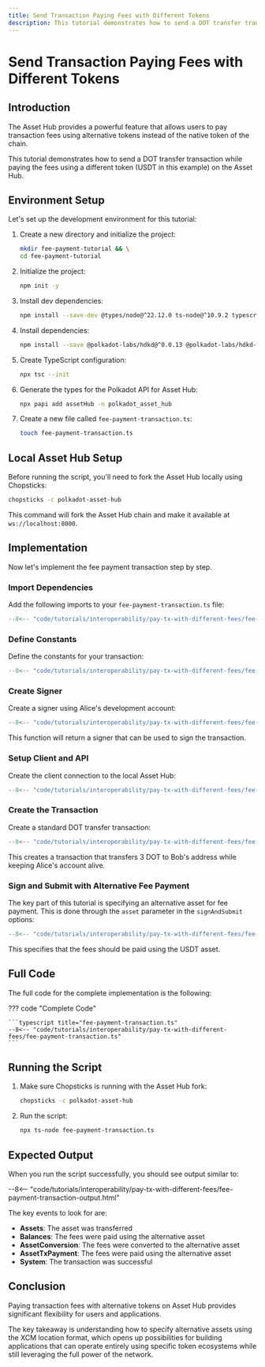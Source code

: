 ```yaml
---
title: Send Transaction Paying Fees with Different Tokens
description: This tutorial demonstrates how to send a DOT transfer transaction while paying the fees using a different token on the Asset Hub.
---
```


# Send Transaction Paying Fees with Different Tokens

## Introduction

The Asset Hub provides a powerful feature that allows users to pay transaction fees using alternative tokens instead of the native token of the chain.

This tutorial demonstrates how to send a DOT transfer transaction while paying the fees using a different token (USDT in this example) on the Asset Hub.

## Environment Setup

Let's set up the development environment for this tutorial:

1. Create a new directory and initialize the project:

    ```bash
    mkdir fee-payment-tutorial && \
    cd fee-payment-tutorial
    ```

2. Initialize the project:

    ```bash
    npm init -y
    ```

3. Install dev dependencies:

    ```bash
    npm install --save-dev @types/node@^22.12.0 ts-node@^10.9.2 typescript@^5.7.3
    ```

4. Install dependencies:

    ```bash
    npm install --save @polkadot-labs/hdkd@^0.0.13 @polkadot-labs/hdkd-helpers@^0.0.13 polkadot-api@1.9.5
    ```

5. Create TypeScript configuration:

    ```bash
    npx tsc --init
    ```

6. Generate the types for the Polkadot API for Asset Hub:

    ```bash
    npx papi add assetHub -n polkadot_asset_hub
    ```

7. Create a new file called `fee-payment-transaction.ts`:

    ```bash
    touch fee-payment-transaction.ts
    ```

## Local Asset Hub Setup

Before running the script, you'll need to fork the Asset Hub locally using Chopsticks:

```bash
chopsticks -c polkadot-asset-hub
```

This command will fork the Asset Hub chain and make it available at `ws://localhost:8000`.

## Implementation

Now let's implement the fee payment transaction step by step.

### Import Dependencies

Add the following imports to your `fee-payment-transaction.ts` file:

```typescript title="fee-payment-transaction.ts"
--8<-- "code/tutorials/interoperability/pay-tx-with-different-fees/fee-payment-transaction.ts:1:12"
```

### Define Constants

Define the constants for your transaction:

```typescript title="fee-payment-transaction.ts"
--8<-- "code/tutorials/interoperability/pay-tx-with-different-fees/fee-payment-transaction.ts:14:16"
```

### Create Signer

Create a signer using Alice's development account:

```typescript title="fee-payment-transaction.ts"
--8<-- "code/tutorials/interoperability/pay-tx-with-different-fees/fee-payment-transaction.ts:18:29"
```

This function will return a signer that can be used to sign the transaction.

### Setup Client and API

Create the client connection to the local Asset Hub:

```typescript title="fee-payment-transaction.ts"
--8<-- "code/tutorials/interoperability/pay-tx-with-different-fees/fee-payment-transaction.ts:31:37"
```

### Create the Transaction

Create a standard DOT transfer transaction:

```typescript title="fee-payment-transaction.ts"
--8<-- "code/tutorials/interoperability/pay-tx-with-different-fees/fee-payment-transaction.ts:39:42"
```

This creates a transaction that transfers 3 DOT to Bob's address while keeping Alice's account alive.

### Sign and Submit with Alternative Fee Payment

The key part of this tutorial is specifying an alternative asset for fee payment. This is done through the `asset` parameter in the `signAndSubmit` options:

```typescript title="fee-payment-transaction.ts"
--8<-- "code/tutorials/interoperability/pay-tx-with-different-fees/fee-payment-transaction.ts:44:69"
```

This specifies that the fees should be paid using the USDT asset.

## Full Code

The full code for the complete implementation is the following:

??? code "Complete Code"

    ```typescript title="fee-payment-transaction.ts"
    --8<-- "code/tutorials/interoperability/pay-tx-with-different-fees/fee-payment-transaction.ts"
    ```

## Running the Script

1. Make sure Chopsticks is running with the Asset Hub fork:

    ```bash
    chopsticks -c polkadot-asset-hub
    ```

2. Run the script:

    ```bash
    npx ts-node fee-payment-transaction.ts
    ```

## Expected Output

When you run the script successfully, you should see output similar to:

--8<-- "code/tutorials/interoperability/pay-tx-with-different-fees/fee-payment-transaction-output.html"

The key events to look for are:

- **Assets**: The asset was transferred
- **Balances**: The fees were paid using the alternative asset
- **AssetConversion**: The fees were converted to the alternative asset
- **AssetTxPayment**: The fees were paid using the alternative asset
- **System**: The transaction was successful

## Conclusion

Paying transaction fees with alternative tokens on Asset Hub provides significant flexibility for users and applications. 

The key takeaway is understanding how to specify alternative assets using the XCM location format, which opens up possibilities for building applications that can operate entirely using specific token ecosystems while still leveraging the full power of the network.